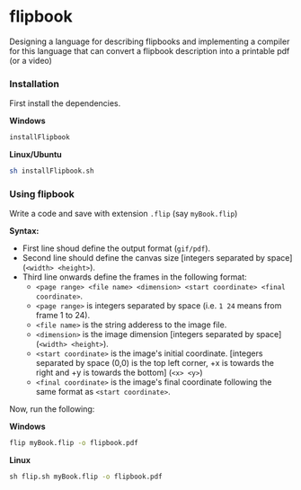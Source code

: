 # flipbook
Designing a language for describing flipbooks and implementing a compiler for this language that can convert a flipbook description into a printable pdf (or a video)

### Installation
First install the dependencies.

**Windows**
```cmd
installFlipbook
```
**Linux/Ubuntu**
```sh
sh installFlipbook.sh
```

### Using flipbook
Write a code and save with extension `.flip` (say `myBook.flip`)

**Syntax:**
* First line shoud define the output format (`gif/pdf`).
* Second line should define the canvas size [integers separated by space] (`<width> <height>`).
* Third line onwards define the frames in the following format:
    * `<page range> <file name> <dimension> <start coordinate> <final coordinate>`.
    * `<page range>` is integers separated by space (i.e. `1 24` means from frame 1 to 24).
    * `<file name>` is the string adderess to the image file.
    * `<dimension>` is the image dimension [integers separated by space] (`<width> <height>`).
    * `<start coordinate>` is the image's initial coordinate. [integers separated by space (0,0) is the top left corner, +x is towards the right and +y is towards the bottom] (`<x> <y>`)
    * `<final coordinate>` is the image's final coordinate following the same format as `<start coordinate>`.

Now, run the following:

**Windows**
```cmd
flip myBook.flip -o flipbook.pdf
```

**Linux**
```cmd
sh flip.sh myBook.flip -o flipbook.pdf
```
